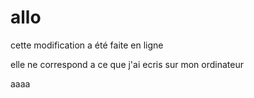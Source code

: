 # allo

cette modification a été faite en ligne

elle ne correspond a ce que j'ai ecris sur mon ordinateur


aaaa